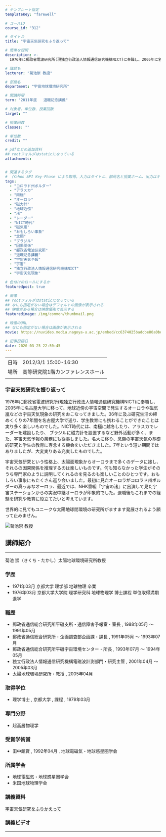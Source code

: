 ```yaml
---
# テンプレート指定
templateKey: "farewell"

# コースID
course_id: "312"

# タイトル
title: "宇宙天気研究をふり返って"

# 簡単な説明
description: >-
  1976年に郵政省電波研究所(現独立行政法人情報通信研究機構NICT)に奉職し、2005年に名古屋大学に移って、地球近傍の宇宙空間で発生するオーロラや磁気嵐などの宇宙天気現象の研究をおこなってきました。36年に及ぶ研究生活の締 めくくりの7年間を名古屋大学で送り、学生教育にも携わることができたことは実り多く楽しいものでした。NICT時代には、南極に越冬したり、アラスカでレーダーを建設したり、 ....

# 講師名
lecturer: "菊池崇 教授"

# 部局名
department: "宇宙地球環境研究所"

# 開講時限
term: "2011年度	退職記念講義"

# 対象者、単位数、授業回数
target: ""

# 授業回数
classes: ""

# 単位数
credit: ""

# pdfなどの追加資料
## rootフォルダはstaticになっている
attachments:


# 関連するタグ
# （Yahoo API Key-Phase により取得。入力はタイトル、部局名と授業ホーム、出力はキーフレーズ（tags））
tags:
  - "コロラド州ボルダー"
  - "アラスカ"
  - "南極"
  - "オーロラ"
  - "磁力計"
  - "地球近傍"
  - "渚"
  - "レーダー"
  - "NICT時代"
  - "磁気嵐"
  - "おもしろい事象"
  - "念願"
  - "ブラジル"
  - "因果関係"
  - "郵政省電波研究所"
  - "退職記念講義"
  - "宇宙天気予報"
  - "宇宙"
  - "独立行政法人情報通信研究機構NICT"
  - "宇宙天気現象"

# 色付けのロールにするか
featuredpost: true

# 画像
## rootフォルダはstaticになっている
## なにも指定がない場合はデフォルトの画像が表示される
## 映像がある場合は映像優先で表示する
featuredimage: /img/common/thumbnail.png

# 映像のURL
## なにも指定がない場合は画像が表示される
movie: https://nuvideo.media.nagoya-u.ac.jp/embed/cc6374025badcbe80a0bd9fc65508f42c212bdca

# 記事投稿日
date: 2020-03-25 22:50:45
---
```


|   |   |
|---|---|
| 日時 | 2012/3/1  15:00-16:30 |
| 場所 | 高等研究院1階カンファレンスホール |
|   |   |


### 宇宙天気研究を振り返って

1976年に郵政省電波研究所(現独立行政法人情報通信研究機構NICT)に奉職し、2005年に名古屋大学に移って、地球近傍の宇宙空間で発生するオーロラや磁気嵐などの宇宙天気現象の研究をおこなってきました。36年に及ぶ研究生活の締 めくくりの7年間を名古屋大学で送り、学生教育にも携わることができたことは実り多く楽しいものでした。NICT時代には、南極に越冬したり、アラスカでレーダーを建設したり、 ブラジルに磁力計を設置するなど野外活動が多く、また、宇宙天気予報の業務にも従事しました。名大に移り、念願の宇宙天気の基礎的研究と学生の教育に専念する機会をいただきました。7年という短い期間ではありましたが、大変実りある充実したものでした。

宇宙天気研究という性格上、太陽面現象からオーロラまで多くのデータに接し、それらの因果関係を推理するのは楽しいものです。何も知らなかった学生がそのうち専門家のように説明してくれるのを見るのも楽しいことのひとつです。おもしろい事象にもたくさん巡り会いました。最初に見たオーロラがコロラド州ボルダーの真っ赤なオーロラ、最近では、NHK番組『宇宙の渚』に出演して見た宇宙ステーションからの実況中継オーロラが印象的でした。退職後もこれまでの経験を研究や教育に役立てたいと考えています。

世界的に見てもユニークな太陽地球間環境の研究所がますます発展されるよう願って止みません。


![菊池崇 教授](https://ocw.nagoya-u.jp/files/312/s_kikuchi.png) 
## 講師紹介
----

菊池 崇（きくち・たかし）太陽地球環境研究所教授

### 学歴

* 1971年03月  京都大学  理学部  地球物理  卒業
* 1976年03月  京都大学大学院  理学研究科  地球物理学  博士課程  単位取得満期退学

### 職歴

* 郵政省通信総合研究所平磯支所・通信障害予報室・室長 , 1988年05月 〜 1991年05月
* 郵政省通信総合研究所・企画調査部企画課・課長 , 1991年05月 〜 1993年07月
* 郵政省通信総合研究所平磯宇宙環境センター・所長 , 1993年07月 〜 1994年05月
* 独立行政法人情報通信研究機構電磁波計測部門・研究主管 , 2001年04月 〜 2005年03月
* 太陽地球環境研究所・教授 , 2005年04月

### 取得学位

* 理学博士 , 京都大学 , 課程 , 1979年03月

### 専門分野

* 超高層物理学

### 受賞学術賞

* 田中館賞 , 1992年04月 , 地球電磁気・地球惑星圏学会

### 所属学会

* 地球電磁気・地球惑星圏学会
* 米国地球物理学会


### 講義資料


[宇宙天気研究をふりかえって](https://ocw.nagoya-u.jp/files/312/H23kikuchi_lastlecture.pdf) 


### 講義ビデオ



-----
